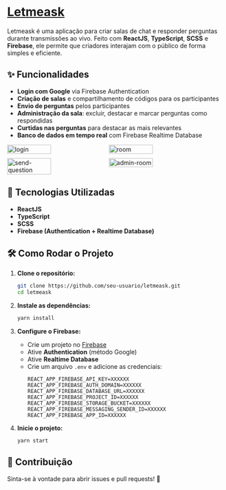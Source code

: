 # [Letmeask](https://letmeask.onrender.com/)

Letmeask é uma aplicação para criar salas de chat e responder perguntas durante transmissões ao vivo. Feito com **ReactJS**, **TypeScript**, **SCSS** e **Firebase**, ele permite que criadores interajam com o público de forma simples e eficiente.

## ✨ Funcionalidades

- **Login com Google** via Firebase Authentication
- **Criação de salas** e compartilhamento de códigos para os participantes
- **Envio de perguntas** pelos participantes
- **Administração da sala**: excluir, destacar e marcar perguntas como respondidas
- **Curtidas nas perguntas** para destacar as mais relevantes
- **Banco de dados em tempo real** com Firebase Realtime Database

<div style="display: flex; flex-wrap: wrap; gap: 10px;">
  <img src="/assets/image1.png" alt="login" width="45%">
  <img src="/assets/image2.png" alt="room" width="45%">
  <img src="/assets/image3.png" alt="send-question" width="45%">
  <img src="/assets/image4.png" alt="admin-room" width="45%">
</div>

## 💪 Tecnologias Utilizadas

- **ReactJS**
- **TypeScript**
- **SCSS**
- **Firebase (Authentication + Realtime Database)**

## 🛠️ Como Rodar o Projeto

1. **Clone o repositório:**

   ```sh
   git clone https://github.com/seu-usuario/letmeask.git
   cd letmeask
   ```

2. **Instale as dependências:**

   ```sh
   yarn install
   ```

3. **Configure o Firebase:**

   - Crie um projeto no [Firebase](https://firebase.google.com/)
   - Ative **Authentication** (método Google)
   - Ative **Realtime Database**
   - Crie um arquivo `.env` e adicione as credenciais:
     ```env
     REACT_APP_FIREBASE_API_KEY=XXXXXX
     REACT_APP_FIREBASE_AUTH_DOMAIN=XXXXXX
     REACT_APP_FIREBASE_DATABASE_URL=XXXXXX
     REACT_APP_FIREBASE_PROJECT_ID=XXXXXX
     REACT_APP_FIREBASE_STORAGE_BUCKET=XXXXXX
     REACT_APP_FIREBASE_MESSAGING_SENDER_ID=XXXXXX
     REACT_APP_FIREBASE_APP_ID=XXXXXX
     ```

4. **Inicie o projeto:**
   ```sh
   yarn start
   ```

## 🎉 Contribuição

Sinta-se à vontade para abrir issues e pull requests! 🚀
